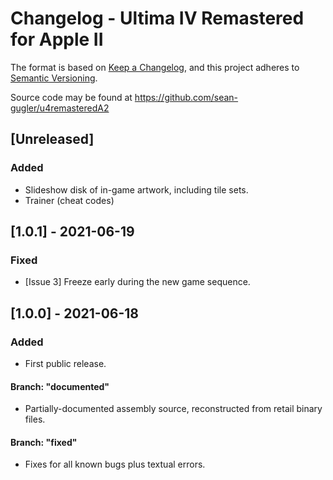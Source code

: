 # Changelog - Ultima IV Remastered for Apple II

The format is based on [Keep a Changelog](https://keepachangelog.com/en/1.0.0/),
and this project adheres to [Semantic Versioning](https://semver.org/spec/v2.0.0.html).

Source code may be found at
https://github.com/sean-gugler/u4remasteredA2

## [Unreleased]
### Added
- Slideshow disk of in-game artwork, including tile sets.
- Trainer (cheat codes)


## [1.0.1] - 2021-06-19
### Fixed
- [Issue 3] Freeze early during the new game sequence.


## [1.0.0] - 2021-06-18
### Added
- First public release.

#### Branch: "documented"
- Partially-documented assembly source, reconstructed from retail binary files.

#### Branch: "fixed"
- Fixes for all known bugs plus textual errors.
